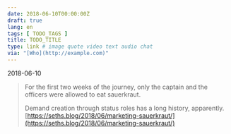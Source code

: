 ```yaml
---
date: 2018-06-10T00:00:00Z
draft: true
lang: en
tags: [ TODO_TAGS ]
title: TODO_TITLE
type: link # image quote video text audio chat
via: "[Who](http://example.com)"
---
```



2018-06-10

> For the first two weeks of the journey, only the captain and the officers were allowed to eat sauerkraut.
>
> Demand creation through status roles has a long history, apparently.
[https://seths.blog/2018/06/marketing-sauerkraut/](https://seths.blog/2018/06/marketing-sauerkraut/)

